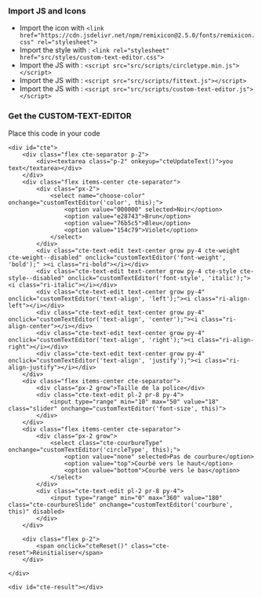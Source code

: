 ### Import JS and Icons
- Import the icon with `<link href="https://cdn.jsdelivr.net/npm/remixicon@2.5.0/fonts/remixicon.css" rel="stylesheet">`
- Import the style with : `<link rel="stylesheet" href="src/styles/custom-text-editor.css">`
- Import the JS with : `<script src="src/scripts/circletype.min.js"></script>`
- Import the JS with : `<script src="src/scripts/fittext.js"></script>`
- Import the JS with : `<script src="src/scripts/custom-text-editor.js"></script>`

### Get the CUSTOM-TEXT-EDITOR
Place this code in your code

    <div id="cte">
        <div class="flex cte-separator p-2">
            <div><textarea class="p-2" onkeyup="cteUpdateText()">you text</textarea></div>
        </div>
        <div class="flex items-center cte-separator">
            <div class="px-2">
                <select name="choose-color" onchange="customTextEditor('color', this);">
                    <option value="000000" selected>Noir</option>
                    <option value="e28743">Brun</option>
                    <option value="76b5c5">Bleu</option>
                    <option value="154c79">Violet</option>
                </select>
            </div>
            <div class="cte-text-edit text-center grow py-4 cte-weight cte-weight--disabled" onclick="customTextEditor('font-weight', 'bold');" ><i class="ri-bold"></i></div>
            <div class="cte-text-edit text-center grow py-4 cte-style cte-style--disabled" onclick="customTextEditor('font-style', 'italic');"><i class="ri-italic"></i></div>
            <div class="cte-text-edit text-center grow py-4" onclick="customTextEditor('text-align', 'left');"><i class="ri-align-left"></i></div>
            <div class="cte-text-edit text-center grow py-4" onclick="customTextEditor('text-align', 'center');"><i class="ri-align-center"></i></div>
            <div class="cte-text-edit text-center grow py-4" onclick="customTextEditor('text-align', 'right');"><i class="ri-align-right"></i></div>
            <div class="cte-text-edit text-center grow py-4" onclick="customTextEditor('text-align', 'justify');"><i class="ri-align-justify"></i></div>
        </div>
        <div class="flex items-center cte-separator">
            <div class="px-2 grow">Taille de la police</div>
            <div class="cte-text-edit pl-2 pr-8 py-4">
                <input type="range" min="10" max="50" value="18" class="slider" onchange="customTextEditor('font-size', this)">
            </div>
        </div>
        <div class="flex items-center cte-separator">
            <div class="px-2 grow">
                <select class="cte-courbureType" onchange="customTextEditor('circleType', this);">
                    <option value="none" selected>Pas de courbure</option>
                    <option value="top">Courbé vers le haut</option>
                    <option value="bottom">Courbé vers le bas</option>
                </select>
            </div>
            <div class="cte-text-edit pl-2 pr-8 py-4">
                <input type="range" min="0" max="360" value="180" class="cte-courbureSlide" onchange="customTextEditor('courbure', this)" disabled>
            </div>
        </div>
    
        <div class="flex p-2">
            <span onclick="cteReset()" class="cte-reset">Réinitialiser</span>
        </div>
    
    </div>  

    <div id="cte-result"></div>
